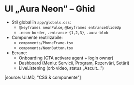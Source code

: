# UI „Aura Neon” – Ghid

- Stil global în `app/globals.css`:
  - `@keyframes neonPulse`, `@keyframes entranceSlideUp`
  - `.neon-border`, `.entrance-{1,2,3}`, `.aura-blob`
- Componente reutilizabile:
  - `components/PhoneFrame.tsx`
  - `components/NeonButton.tsx`
- Ecrane:
  - Onboarding (CTA activare agent + login owner)
  - Dashboard (Meniu: Servicii, Program, Rezervări, Setări)
  - LiveListening (orb video, status „Ascult…")

[source: UI.MD, "CSS & componente"]
